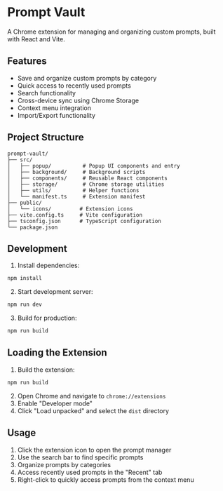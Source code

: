 # Prompt Vault

A Chrome extension for managing and organizing custom prompts, built with React and Vite.

## Features

- Save and organize custom prompts by category
- Quick access to recently used prompts
- Search functionality
- Cross-device sync using Chrome Storage
- Context menu integration
- Import/Export functionality

## Project Structure

```
prompt-vault/
├── src/
│   ├── popup/          # Popup UI components and entry
│   ├── background/     # Background scripts
│   ├── components/     # Reusable React components
│   ├── storage/        # Chrome storage utilities
│   ├── utils/          # Helper functions
│   └── manifest.ts     # Extension manifest
├── public/
│   └── icons/         # Extension icons
├── vite.config.ts     # Vite configuration
├── tsconfig.json      # TypeScript configuration
└── package.json
```

## Development

1. Install dependencies:
```bash
npm install
```

2. Start development server:
```bash
npm run dev
```

3. Build for production:
```bash
npm run build
```

## Loading the Extension

1. Build the extension:
```bash
npm run build
```

2. Open Chrome and navigate to `chrome://extensions`
3. Enable "Developer mode"
4. Click "Load unpacked" and select the `dist` directory

## Usage

1. Click the extension icon to open the prompt manager
2. Use the search bar to find specific prompts
3. Organize prompts by categories
4. Access recently used prompts in the "Recent" tab
5. Right-click to quickly access prompts from the context menu
